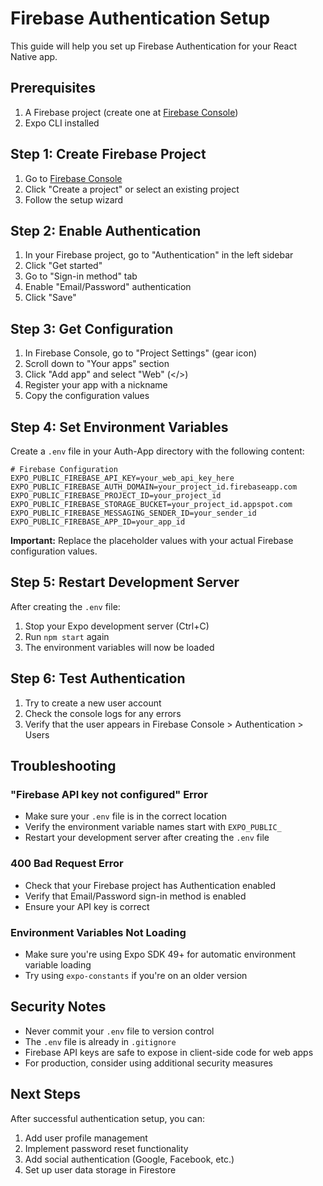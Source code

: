 # Firebase Authentication Setup

This guide will help you set up Firebase Authentication for your React Native app.

## Prerequisites

1. A Firebase project (create one at [Firebase Console](https://console.firebase.google.com/))
2. Expo CLI installed

## Step 1: Create Firebase Project

1. Go to [Firebase Console](https://console.firebase.google.com/)
2. Click "Create a project" or select an existing project
3. Follow the setup wizard

## Step 2: Enable Authentication

1. In your Firebase project, go to "Authentication" in the left sidebar
2. Click "Get started"
3. Go to "Sign-in method" tab
4. Enable "Email/Password" authentication
5. Click "Save"

## Step 3: Get Configuration

1. In Firebase Console, go to "Project Settings" (gear icon)
2. Scroll down to "Your apps" section
3. Click "Add app" and select "Web" (</>) 
4. Register your app with a nickname
5. Copy the configuration values

## Step 4: Set Environment Variables

Create a `.env` file in your Auth-App directory with the following content:

```env
# Firebase Configuration
EXPO_PUBLIC_FIREBASE_API_KEY=your_web_api_key_here
EXPO_PUBLIC_FIREBASE_AUTH_DOMAIN=your_project_id.firebaseapp.com
EXPO_PUBLIC_FIREBASE_PROJECT_ID=your_project_id
EXPO_PUBLIC_FIREBASE_STORAGE_BUCKET=your_project_id.appspot.com
EXPO_PUBLIC_FIREBASE_MESSAGING_SENDER_ID=your_sender_id
EXPO_PUBLIC_FIREBASE_APP_ID=your_app_id
```

**Important:** Replace the placeholder values with your actual Firebase configuration values.

## Step 5: Restart Development Server

After creating the `.env` file:

1. Stop your Expo development server (Ctrl+C)
2. Run `npm start` again
3. The environment variables will now be loaded

## Step 6: Test Authentication

1. Try to create a new user account
2. Check the console logs for any errors
3. Verify that the user appears in Firebase Console > Authentication > Users

## Troubleshooting

### "Firebase API key not configured" Error
- Make sure your `.env` file is in the correct location
- Verify the environment variable names start with `EXPO_PUBLIC_`
- Restart your development server after creating the `.env` file

### 400 Bad Request Error
- Check that your Firebase project has Authentication enabled
- Verify that Email/Password sign-in method is enabled
- Ensure your API key is correct

### Environment Variables Not Loading
- Make sure you're using Expo SDK 49+ for automatic environment variable loading
- Try using `expo-constants` if you're on an older version

## Security Notes

- Never commit your `.env` file to version control
- The `.env` file is already in `.gitignore`
- Firebase API keys are safe to expose in client-side code for web apps
- For production, consider using additional security measures

## Next Steps

After successful authentication setup, you can:
1. Add user profile management
2. Implement password reset functionality
3. Add social authentication (Google, Facebook, etc.)
4. Set up user data storage in Firestore
